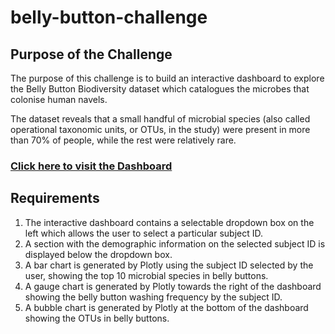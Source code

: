 # belly-button-challenge

## Purpose of the Challenge
The purpose of this challenge is to build an interactive dashboard to explore the Belly Button Biodiversity dataset which catalogues the microbes that colonise human navels.

The dataset reveals that a small handful of microbial species (also called operational taxonomic units, or OTUs, in the study) were present in more than 70% of people, while the rest were relatively rare.

<h3><a href="https://joshuatean.github.io/belly-button-challenge/" target="_blank">Click here to visit the Dashboard</a></h3>

## Requirements

1. The interactive dashboard contains a selectable dropdown box on the left which allows the user to select a particular subject ID. 
2. A section with the demographic information on the selected subject ID is displayed below the dropdown box.
3. A bar chart is generated by Plotly using the subject ID selected by the user, showing the top 10 microbial species in belly buttons.
4. A gauge chart is generated by Plotly towards the right of the dashboard showing the belly button washing frequency by the subject ID.
5. A bubble chart is generated by Plotly at the bottom of the dashboard showing the OTUs in belly buttons. 